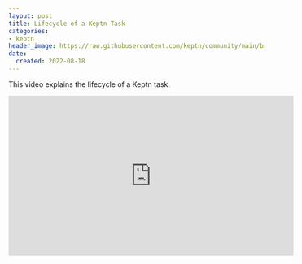 ```yaml
---
layout: post
title: Lifecycle of a Keptn Task
categories:
- keptn
header_image: https://raw.githubusercontent.com/keptn/community/main/branding/logos/keptn-logo-square.svg
date:
  created: 2022-08-18
---
```


This video explains the lifecycle of a Keptn task.

<!-- more -->

<iframe width="560" height="315" src="https://www.youtube.com/embed/Qtz0vi6ms3A" title="YouTube video player" frameborder="0" allow="accelerometer; autoplay; clipboard-write; encrypted-media; gyroscope; picture-in-picture" allowfullscreen></iframe>